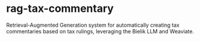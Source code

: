 # rag-tax-commentary
Retrieval-Augmented Generation system for automatically creating tax commentaries based on tax rulings, leveraging the Bielik LLM and Weaviate.
